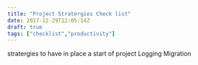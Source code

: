 ```yaml
---
title: "Project Stratergies Check list"
date: 2017-12-29T12:05:14Z
draft: true
tags: ["checklist","productivity"]
---
```


stratergies to have in place a start of project Logging Migration